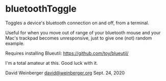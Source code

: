 # bluetoothToggle


Toggles a device's bluetooth connection on and off, from a terminal.

Useful for when you move out of range of your bluetooth mouse and your Mac's trackpad becomes unresponsive, just to give one (not) random example.

Requires installing Blueutil:
https://github.com/toy/blueutil/

I'm a total amateur at this. Good luck with it.

David Weinberger
david@weinberger.org
Sept. 24, 2020
